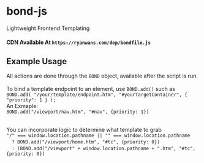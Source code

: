 # bond-js
Lightweight Frontend Templating

#### CDN Available At `https://ryanwans.com/dep/bondfile.js`

## Example Usage
All actions are done through the `BOND` object, available after the script is run.
<br><br>
To bind a template endpoint to an element, use `BOND.add()` such as<br>
`
BOND.add(
  "/your/template/endpoint.htm",
  "#yourTargetContainer",
  {
    "priority": 1
  }
);
`
<br>An Exmaple:<br>
`BOND.add("/viewport/nav.htm", "#nav", {priority: 1})`<br><br>

You can incorporate logic to determine what template to grab <br>
`"/" === window.location.pathname || "" === window.location.pathname` <br>
&emsp;`? BOND.add("/viewport/home.htm", "#tc", {priority: 0})` <br>
&emsp;`: (BOND.add("/viewport" + window.location.pathname + ".htm", "#tc", {priority: 0})`<br>
